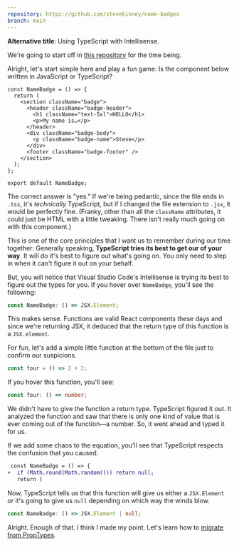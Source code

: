 ```yaml
---
repository: https://github.com/stevekinney/name-badges
branch: main
---
```


**Alternative title**: Using TypeScript with Intellisense.

We're going to start off in [this repository](https://github.com/stevekinney/name-badges) for the time being.

Alright, let's start simple here and play a fun game: Is the component below written in JavaScript or TypeScript?

```tsx
const NameBadge = () => {
  return (
    <section className="badge">
      <header className="badge-header">
        <h1 className="text-5xl">HELLO</h1>
        <p>My name is…</p>
      </header>
      <div className="badge-body">
        <p className="badge-name">Steve</p>
      </div>
      <footer className="badge-footer" />
    </section>
  );
};

export default NameBadge;
```

The correct answer is "yes." If we're being pedantic, since the file ends in `.tsx`, it's _technically_ TypeScript, but if I changed the file extension to `.jsx`, it would be perfectly fine. (Franky, other than all the `className` attributes, it could just be HTML with a little tweaking. There isn't really much going on with this component.)

This is one of the core principles that I want us to remember during our time together: Generally speaking, **TypeScript tries its best to get our of your way**. It will do it's best to figure out what's going on. You only need to step in when it can't figure it out on your behalf.

But, you will notice that Visual Studio Code's Intellisense is trying its best to figure out the types for you. If you hover over `NameBadge`, you'll see the following:

```ts
const NameBadge: () => JSX.Element;
```

This makes sense. Functions are valid React components these days and since we're returning JSX, it deduced that the return type of this function is a `JSX.element`.

For fun, let's add a simple little function at the bottom of the file just to confirm our suspicions.

```ts
const four = () => 2 + 2;
```

If you hover this function, you'll see:

```ts
const four: () => number;
```

We didn't have to give the function a return type. TypeScript figured it out. It analyzed the function and saw that there is only one kind of value that is ever coming out of the function—a number. So, it went ahead and typed it for us.

If we add some chaos to the equation, you'll see that TypeScript respects the confusion that you caused.

```diff
 const NameBadge = () => {
+  if (Math.round(Math.random())) return null;
   return (
```

Now, TypeScript tells us that this function will give us either a `JSX.Element` _or_ it's going to give us `null` depending on which way the winds blow.

```ts
const NameBadge: () => JSX.Element | null;
```

Alright. Enough of that. I think I made my point. Let's learn how to [migrate from PropTypes](Migrating%20from%20PropTypes.md).
